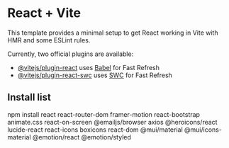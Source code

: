 # React + Vite

This template provides a minimal setup to get React working in Vite with HMR and
some ESLint rules.

Currently, two official plugins are available:

- [@vitejs/plugin-react](https://github.com/vitejs/vite-plugin-react/blob/main/packages/plugin-react/README.md)
  uses [Babel](https://babeljs.io/) for Fast Refresh
- [@vitejs/plugin-react-swc](https://github.com/vitejs/vite-plugin-react-swc)
  uses [SWC](https://swc.rs/) for Fast Refresh

## Install list

npm install react react-router-dom framer-motion react-bootstrap animate.css
react-on-screen @emailjs/browser axios @heroicons/react lucide-react react-icons
boxicons react-dom @mui/material @mui/icons-material @emotion/react
@emotion/styled
